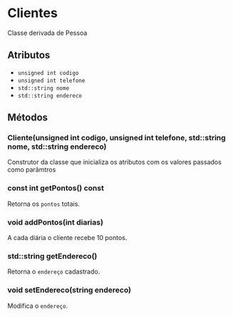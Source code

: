 # Clientes

Classe derivada de Pessoa

## Atributos 

-  `unsigned int codigo`
-  `unsigned int telefone`
-  `std::string nome`
-  `std::string endereco`


## Métodos

### Cliente(unsigned int codigo, unsigned int telefone, std::string nome, std::string endereco)

Construtor da classe que inicializa os atributos com os valores passados como parâmtros

### const int getPontos() const

Retorna os `pontos` totais.

### void addPontos(int diarias)

A cada diária o cliente recebe 10 pontos.

### std::string getEndereco()

Retorna o `endereço` cadastrado. 

### void setEndereco(string endereco) 

Modifica o `endereço`.
